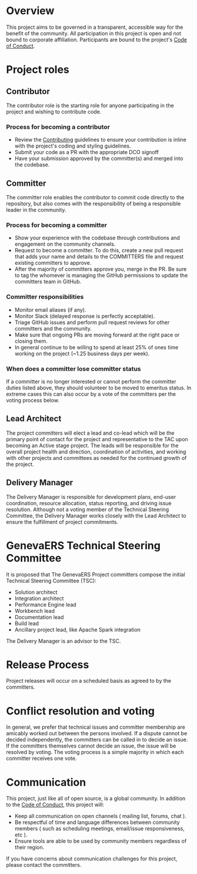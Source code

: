 
# Overview

This project aims to be governed in a transparent, accessible way for the benefit of the community. All participation in this project is open and not bound to corporate affiliation. Participants are bound to the project's [Code of Conduct](code_of_conduct.md).

# Project roles

## Contributor

The contributor role is the starting role for anyone participating in the project and wishing to contribute code.

### Process for becoming a contributor

* Review the [Contributing](CONTRIBUTING.md) guidelines to ensure your contribution is inline with the project's coding and styling guidelines.
* Submit your code as a PR with the appropriate DCO signoff
* Have your submission approved by the committer(s) and merged into the codebase.

## Committer

The committer role enables the contributor to commit code directly to the repository, but also comes with the responsibility of being a responsible leader in the community.

### Process for becoming a committer

* Show your experience with the codebase through contributions and engagement on the community channels.
* Request to become a committer. To do this, create a new pull request that adds your name and details to the COMMITTERS file and request existing committers to approve.
* After the majority of committers approve you, merge in the PR. Be sure to tag the whomever is managing the GitHub permissions to update the committers team in GitHub.

### Committer responsibilities

* Monitor email aliases (if any).
* Monitor Slack (delayed response is perfectly acceptable).
* Triage GitHub issues and perform pull request reviews for other committers and the community.
* Make sure that ongoing PRs are moving forward at the right pace or closing them.
* In general continue to be willing to spend at least 25% of ones time working on the project (~1.25 business days per week).

### When does a committer lose committer status

If a committer is no longer interested or cannot perform the committer duties listed above, they
should volunteer to be moved to emeritus status. In extreme cases this can also occur by a vote of
the committers per the voting process below.

## Lead Architect

The project committers will elect a lead and co-lead which will be the primary point of contact for the project and representative to the TAC upon becoming an Active stage project. The leads will be responsible for the overall project health and direction, coordination of activities, and working with other projects and committees as needed for the continued growth of the project.

## Delivery Manager

The Delivery Manager is responsible for development plans, end-user coordination, resource allocation, status reporting, and driving issue resolution.  Although not a voting member of the Technical Steering Committee, the Delivery Manager works closely with the Lead Architect to ensure the fulfillment of project commitments.  

# GenevaERS Technical Steering Committee

It is proposed that The GenevaERS Project committers compose the initial Technical Steering Committee (TSC):

* Solution architect
* Integration architect
* Performance Engine lead
* Workbench lead
* Documentation lead
* Build lead
* Ancillary project lead, like Apache Spark integration

The Delivery Manager is an advisor to the TSC.

# Release Process

Project releases will occur on a scheduled basis as agreed to by the committers.

# Conflict resolution and voting

In general, we prefer that technical issues and committer membership are amicably worked out
between the persons involved. If a dispute cannot be decided independently, the committers can be
called in to decide an issue. If the committers themselves cannot decide an issue, the issue will
be resolved by voting. The voting process is a simple majority in which each committer receives one vote.

# Communication

This project, just like all of open source, is a global community. In addition to the [Code of Conduct](code_of_conduct.md), this project will:

* Keep all communication on open channels ( mailing list, forums, chat ).
* Be respectful of time and language differences between community members ( such as scheduling meetings, email/issue responsiveness, etc ).
* Ensure tools are able to be used by community members regardless of their region.

If you have concerns about communication challenges for this project, please contact the committers.
